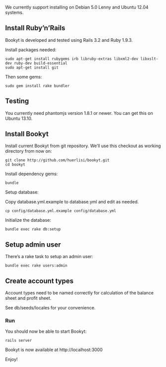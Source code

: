 We currently support installing on Debian 5.0 Lenny and Ubuntu 12.04
systems.

Install Ruby’n’Rails
--------------------

Bookyt is developed and tested using Rails 3.2 and Ruby 1.9.3.

Install packages needed:

    sudo apt-get install rubygems irb libruby-extras libxml2-dev libxslt-dev ruby-dev build-essential
    sudo apt-get install git

Then some gems:

    sudo gem install rake bundler

Testing
-------

You currently need phantomjs version 1.8.1 or newer. You can get this on
Ubuntu 13.10.

Install Bookyt
--------------

Install current Bookyt from git repository. We’ll use this checkout as
working directory from now on:

    git clone http://github.com/huerlisi/bookyt.git
    cd bookyt

Install dependency gems:

    bundle

Setup database:

Copy database.yml.example to database.yml and edit as needed.

    cp config/database.yml.example config/database.yml

Initialize the database:

    bundle exec rake db:setup

Setup admin user
----------------

There’s a rake task to setup an admin user:

    bundle exec rake users:admin

Create account types
--------------------

Account types need to be named correctly for calculation of the balance
sheet and profit sheet.

See db/seeds/locales for your convenience.

### Run

You should now be able to start Bookyt:

    rails server

Bookyt is now available at http://localhost:3000

Enjoy!

